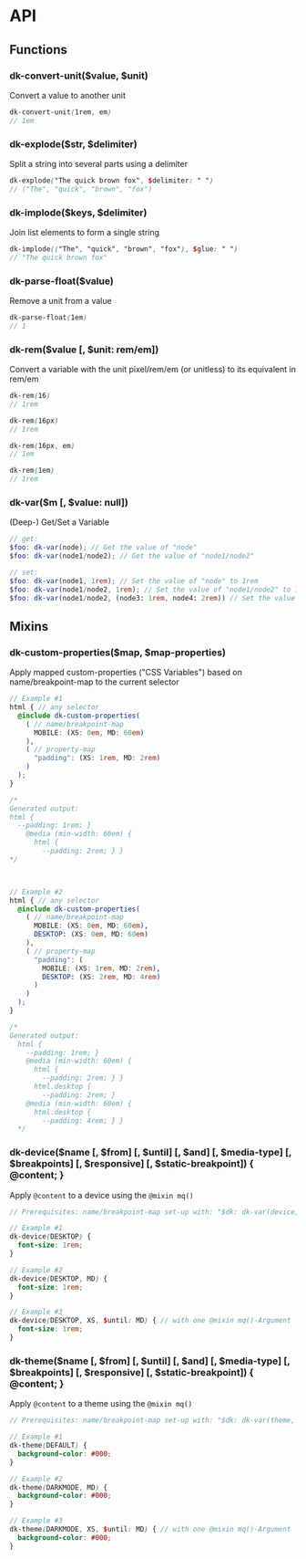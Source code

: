 # API



## Functions



### dk-convert-unit($value, $unit)

Convert a value to another unit

```SCSS
dk-convert-unit(1rem, em)
// 1em
```



### dk-explode($str, $delimiter)

Split a string into several parts using a delimiter

```SCSS
dk-explode("The quick brown fox", $delimiter: " ")
// ("The", "quick", "brown", "fox")
```



### dk-implode($keys, $delimiter)

Join list elements to form a single string

```SCSS
dk-implode(("The", "quick", "brown", "fox"), $glue: " ")
// "The quick brown fox"
```



### dk-parse-float($value)

Remove a unit from a value

```SCSS
dk-parse-float(1em)
// 1
```



### dk-rem($value [, $unit: rem/em])

Convert a variable with the unit pixel/rem/em (or unitless) to its equivalent in rem/em

```SCSS
dk-rem(16)
// 1rem

dk-rem(16px)
// 1rem

dk-rem(16px, em)
// 1em

dk-rem(1em)
// 1rem
```



### dk-var($m [, $value: null])

(Deep-) Get/Set a Variable

```SCSS
// get:
$foo: dk-var(node); // Get the value of "node"
$foo: dk-var(node1/node2); // Get the value of "node1/node2"

// set:
$foo: dk-var(node1, 1rem); // Set the value of "node" to 1rem
$foo: dk-var(node1/node2, 1rem); // Set the value of "node1/node2" to 1rem
$foo: dk-var(node1/node2, (node3: 1rem, node4: 2rem)) // Set the value of node2 to a map of sub-nodes
```




## Mixins



### dk-custom-properties($map, $map-properties)

Apply mapped custom-properties ("CSS Variables") based on name/breakpoint-map to the current selector

```SCSS
// Example #1
html { // any selector
  @include dk-custom-properties(
    ( // name/breakpoint-map
      MOBILE: (XS: 0em, MD: 60em)
    ),
    ( // property-map
      "padding": (XS: 1rem, MD: 2rem)
    )
  );
}

/*
Generated output:
html {
  --padding: 1rem; }
    @media (min-width: 60em) {
      html {
        --padding: 2rem; } }
*/



// Example #2
html { // any selector
  @include dk-custom-properties(
    ( // name/breakpoint-map
      MOBILE: (XS: 0em, MD: 60em),
      DESKTOP: (XS: 0em, MD: 60em)
    ),
    ( // property-map
      "padding": (
        MOBILE: (XS: 1rem, MD: 2rem),
        DESKTOP: (XS: 2rem, MD: 4rem)
      )
    )
  );
}

/*
Generated output:
  html {
    --padding: 1rem; }
    @media (min-width: 60em) {
      html {
        --padding: 2rem; } }
      html.desktop {
        --padding: 2rem; }
    @media (min-width: 60em) {
      html.desktop {
        --padding: 4rem; } }
  */
```



### dk-device($name [, $from] [, $until] [, $and] [, $media-type] [, $breakpoints] [, $responsive] [, $static-breakpoint]) { @content; }

Apply `@content` to a device using the `@mixin mq()`

```SCSS
// Prerequisites: name/breakpoint-map set-up with: "$dk: dk-var(device, ...)"

// Example #1
dk-device(DESKTOP) {
  font-size: 1rem;
}

// Example #2
dk-device(DESKTOP, MD) {
  font-size: 1rem;
}

// Example #3
dk-device(DESKTOP, XS, $until: MD) { // with one @mixin mq()-Argument
  font-size: 1rem;
}
```




### dk-theme($name [, $from] [, $until] [, $and] [, $media-type] [, $breakpoints] [, $responsive] [, $static-breakpoint]) { @content; }

Apply `@content` to a theme using the `@mixin mq()`

```SCSS
// Prerequisites: name/breakpoint-map set-up with: "$dk: dk-var(theme, ...)"

// Example #1
dk-theme(DEFAULT) {
  background-color: #000;
}

// Example #2
dk-theme(DARKMODE, MD) {
  background-color: #000;
}

// Example #3
dk-theme(DARKMODE, XS, $until: MD) { // with one @mixin mq()-Argument
  background-color: #000;
}
```

